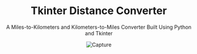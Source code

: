 <div align="center">
   
# Tkinter Distance Converter
A Miles-to-Kilometers and Kilometers-to-Miles Converter Built Using Python and Tkinter

![Capture](https://user-images.githubusercontent.com/59273598/194965023-da94d90a-a0e6-4be4-8a5c-3509ee2dc681.JPG)

</div>
